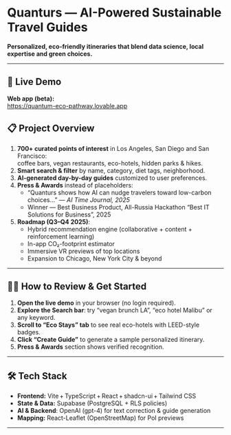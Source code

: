  # Quanturs — AI-Powered Sustainable Travel Guides  
**Personalized, eco-friendly itineraries that blend data science, local expertise and green choices.**

---

## 🔗 Live Demo  
**Web app (beta):**  
https://quantum-eco-pathway.lovable.app  

## 📋 Project Overview  
1. **700+ curated points of interest** in Los Angeles, San Diego and San Francisco:  
   coffee bars, vegan restaurants, eco-hotels, hidden parks & hikes.  
2. **Smart search & filter** by name, category, diet tags, neighborhood.  
3. **AI-generated day-by-day guides** customized to user preferences.  
4. **Press & Awards** instead of placeholders:  
   - “Quanturs shows how AI can nudge travelers toward low-carbon choices…” — *AI Time Journal, 2025*  
   - Winner — Best Business Product, All-Russia Hackathon “Best IT Solutions for Business”, 2025  
5. **Roadmap (Q3–Q4 2025)**:  
   - Hybrid recommendation engine (collaborative + content + reinforcement learning)  
   - In-app CO₂-footprint estimator  
   - Immersive VR previews of top locations  
   - Expansion to Chicago, New York City & beyond  

---

## 👩‍💻 How to Review & Get Started  
1. **Open the live demo** in your browser (no login required).  
2. **Explore the Search bar**: try “vegan brunch LA”, “eco hotel Malibu” or any keyword.  
3. **Scroll to “Eco Stays” tab** to see real eco-hotels with LEED-style badges.  
4. **Click “Create Guide”** to generate a sample personalized itinerary.  
5. **Press & Awards** section shows verified recognition.

---

## 🛠️ Tech Stack  
- **Frontend:** Vite + TypeScript + React + shadcn-ui + Tailwind CSS  
- **State & Data:** Supabase (PostgreSQL + RLS policies)  
- **AI & Backend**: OpenAI (gpt-4) for text correction & guide generation
- **Mapping:** React-Leaflet (OpenStreetMap) for PoI previews  
---
